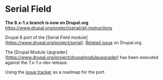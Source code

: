 # Serial Field

**The 8.x-1.x branch is now on Drupal.org**
https://www.drupal.org/project/serial/git-instructions

Drupal 8 port of the [Serial Field module]
(https://www.drupal.org/project/serial).
[Related issue](https://www.drupal.org/node/2767507) on Drupal.org.

The [Drupal Module Upgrader]
(https://www.drupal.org/project/drupalmoduleupgrader)
has been executed against the 7.x-1.x-dev release.

Using the [issue tracker](https://github.com/r-daneelolivaw/serial/issues) 
as a roadmap for the port.
